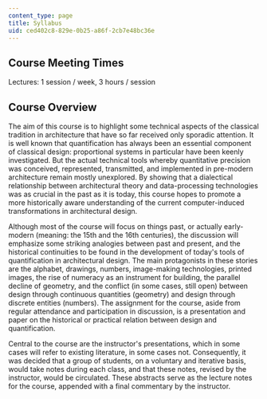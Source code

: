 ```yaml
---
content_type: page
title: Syllabus
uid: ced402c8-829e-0b25-a86f-2cb7e48bc36e
---
```


Course Meeting Times
--------------------

Lectures: 1 session / week, 3 hours / session

Course Overview
---------------

The aim of this course is to highlight some technical aspects of the classical tradition in architecture that have so far received only sporadic attention. It is well known that quantification has always been an essential component of classical design: proportional systems in particular have been keenly investigated. But the actual technical tools whereby quantitative precision was conceived, represented, transmitted, and implemented in pre-modern architecture remain mostly unexplored. By showing that a dialectical relationship between architectural theory and data-processing technologies was as crucial in the past as it is today, this course hopes to promote a more historically aware understanding of the current computer-induced transformations in architectural design.

Although most of the course will focus on things past, or actually early-modern (meaning: the 15th and the 16th centuries), the discussion will emphasize some striking analogies between past and present, and the historical continuities to be found in the development of today's tools of quantification in architectural design. The main protagonists in these stories are the alphabet, drawings, numbers, image-making technologies, printed images, the rise of numeracy as an instrument for building, the parallel decline of geometry, and the conflict (in some cases, still open) between design through continuous quantities (geometry) and design through discrete entities (numbers). The assignment for the course, aside from regular attendance and participation in discussion, is a presentation and paper on the historical or practical relation between design and quantification.

Central to the course are the instructor's presentations, which in some cases will refer to existing literature, in some cases not. Consequently, it was decided that a group of students, on a voluntary and iterative basis, would take notes during each class, and that these notes, revised by the instructor, would be circulated. These abstracts serve as the lecture notes for the course, appended with a final commentary by the instructor.